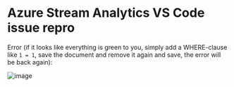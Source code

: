 # Azure Stream Analytics VS Code issue repro

Error (if it looks like everything is green to you, simply add a WHERE-clause like `1 = 1`, save the document and remove it again and save, the error will be back again):

![image](https://user-images.githubusercontent.com/639843/166817103-7cc84d11-db5e-4ac2-8d91-6fa0d38415fc.png)
